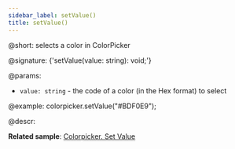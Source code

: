 ```yaml
---
sidebar_label: setValue()
title: setValue()
---          
```


@short: selects a color in ColorPicker

@signature: {'setValue(value: string): void;'}

@params:
- `value: string` - the code of a color (in the Hex format) to select

@example:
colorpicker.setValue("#BDF0E9");

@descr:

**Related sample**: [Colorpicker. Set Value](https://snippet.dhtmlx.com/h6oc5qsq)

[comment]: # (@related: colorpicker/manipulating_colorpicker.md#settinggetting-selected-color)

[comment]: # (@relatedapi: colorpicker/api/colorpicker_getvalue_method.md)

